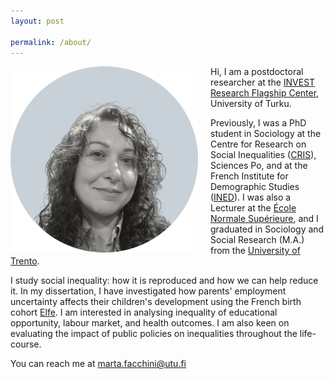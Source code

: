 ```yaml
---
layout: post

permalink: /about/
---
```




<img align="left" src="/assets/marta_facchini.jpg" alt="Photo of Marta Facchini" style="margin-right: 20px;width: 300px; height: auto;">


Hi, I am a postdoctoral researcher at the [INVEST Research Flagship Center](https://invest.utu.fi/), University of Turku. 

Previously, I was a PhD student in Sociology at the Centre for Research on Social Inequalities ([CRIS](https://www.sciencespo.fr/osc/en.html)), Sciences Po, and at the French Institute for Demographic Studies ([INED](https://www.ined.fr/en/)). I was also a Lecturer at the [École Normale Supérieure](https://www.ens.psl.eu/en), and I graduated in Sociology and Social Research (M.A.) from the [University of Trento](https://www.sociologia.unitn.it/en). 


I study social inequality: how it is reproduced and how we can help reduce it. In my dissertation, I have investigated how parents' employment uncertainty affects their children's development using the French birth cohort [Elfe](https://www.elfe-france.fr/en/). I am interested in analysing inequality of educational opportunity, labour market, and health outcomes. I am also keen on evaluating the impact of public policies on inequalities throughout the life-course. 

You can reach me at <a href="mailto:marta.facchini@sciencespo.fr">marta.facchini@utu.fi</a>




